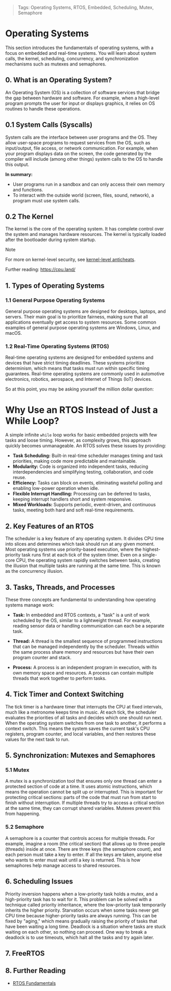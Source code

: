 > Tags: Operating Systems, RTOS, Embedded, Scheduling, Mutex, Semaphore

# Operating Systems

This section introduces the fundamentals of operating systems, with a focus on embedded and real-time systems. You will learn about system calls, the kernel, scheduling, concurrency, and synchronization mechanisms such as mutexes and semaphores.

## 0. What is an Operating System?

An Operating System (OS) is a collection of software services that bridge the gap between hardware and software. For example, when a high-level program prompts the user for input or displays graphics, it relies on OS routines to handle these operations.

## 0.1 System Calls (Syscalls)

System calls are the interface between user programs and the OS. They allow user-space programs to request services from the OS, such as input/output, file access, or network communication. For example, when your program displays data on the screen, the code generated by the compiler will include (among other things) system calls to the OS to handle this output.

**In summary:**

- User programs run in a sandbox and can only access their own memory and functions.
- To interact with the outside world (screen, files, sound, network), a program must use system calls.

## 0.2 The Kernel

The kernel is the core of the operating system. It has complete control over the system and manages hardware resources. The kernel is typically loaded after the bootloader during system startup.

> [!NOTE]
> For more on kernel-level security, see [kernel-level anticheats](https://gist.github.com/stdNullPtr/2998eacb71ae925515360410af6f0a32).

Further reading: https://cpu.land/

## 1. Types of Operating Systems

### 1.1 General Purpose Operating Systems

General purpose operating systems are designed for desktops, laptops, and servers. Their main goal is to prioritize fairness, making sure that all applications eventually get access to system resources. Some common examples of general purpose operating systems are Windows, Linux, and macOS.

### 1.2 Real-Time Operating Systems (RTOS)

Real-time operating systems are designed for embedded systems and devices that have strict timing deadlines. These systems prioritize determinism, which means that tasks must run within specific timing guarantees. Real-time operating systems are commonly used in automotive electronics, robotics, aerospace, and Internet of Things (IoT) devices.

So at this point, you may be asking yourself the million dollar question:

# Why Use an RTOS Instead of Just a While Loop?

A simple infinite `while` loop works for basic embedded projects with few tasks and loose timing. However, as complexity grows, this approach quickly becomes unmanageable. An RTOS solves these issues by providing:

- **Task Scheduling:** Built-in real-time scheduler manages timing and task priorities, making code more predictable and maintainable.
- **Modularity:** Code is organized into independent tasks, reducing interdependencies and simplifying testing, collaboration, and code reuse.
- **Efficiency:** Tasks can block on events, eliminating wasteful polling and enabling low-power operation when idle.
- **Flexible Interrupt Handling:** Processing can be deferred to tasks, keeping interrupt handlers short and system responsive.
- **Mixed Workloads:** Supports periodic, event-driven, and continuous tasks, meeting both hard and soft real-time requirements.

## 2. Key Features of an RTOS

The scheduler is a key feature of any operating system. It divides CPU time into slices and determines which task should run at any given moment. Most operating systems use priority-based execution, where the highest-priority task runs first at each tick of the system timer. Even on a single-core CPU, the operating system rapidly switches between tasks, creating the illusion that multiple tasks are running at the same time. This is known as the concurrency illusion.

## 3. Tasks, Threads, and Processes

These three concepts are fundamental to understanding how operating systems manage work:

- **Task:** In embedded and RTOS contexts, a "task" is a unit of work scheduled by the OS, similar to a lightweight thread. For example, reading sensor data or handling communication can each be a separate task.

- **Thread:** A thread is the smallest sequence of programmed instructions that can be managed independently by the scheduler. Threads within the same process share memory and resources but have their own program counter and stack.

- **Process:** A process is an independent program in execution, with its own memory space and resources. A process can contain multiple threads that work together to perform tasks.

## 4. Tick Timer and Context Switching

The tick timer is a hardware timer that interrupts the CPU at fixed intervals, much like a metronome keeps time in music. At each tick, the scheduler evaluates the priorities of all tasks and decides which one should run next. When the operating system switches from one task to another, it performs a context switch. This means the system saves the current task's CPU registers, program counter, and local variables, and then restores these values for the next task to run.

## 5. Synchronization: Mutexes and Semaphores

### 5.1 Mutex

A mutex is a synchronization tool that ensures only one thread can enter a protected section of code at a time. It uses atomic instructions, which means the operation cannot be split up or interrupted. This is important for protecting critical sections: parts of the code that must run from start to finish without interruption. If multiple threads try to access a critical section at the same time, they can corrupt shared variables. Mutexes prevent this from happening.

### 5.2 Semaphore

A semaphore is a counter that controls access for multiple threads. For example, imagine a room (the critical section) that allows up to three people (threads) inside at once. There are three keys (the semaphore count), and each person must take a key to enter. If all the keys are taken, anyone else who wants to enter must wait until a key is returned. This is how semaphores help manage access to shared resources.

## 6. Scheduling Issues

Priority inversion happens when a low-priority task holds a mutex, and a high-priority task has to wait for it. This problem can be solved with a technique called priority inheritance, where the low-priority task temporarily inherits the higher priority. Starvation occurs when some tasks never get CPU time because higher-priority tasks are always running. This can be fixed by "aging," which means gradually raising the priority of tasks that have been waiting a long time. Deadlock is a situation where tasks are stuck waiting on each other, so nothing can proceed. One way to break a deadlock is to use timeouts, which halt all the tasks and try again later.

## 7. FreeRTOS

## 8. Further Reading

- [RTOS Fundamentals](https://freertos.org/Documentation/01-FreeRTOS-quick-start/01-Beginners-guide/01-RTOS-fundamentals)
